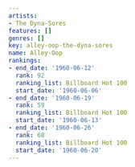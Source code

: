 ```yaml
---
artists:
- The Dyna-Sores
features: []
genres: []
key: alley-oop-the-dyna-sores
name: Alley-Oop
rankings:
- end_date: '1960-06-12'
  rank: 92
  ranking_list: Billboard Hot 100
  start_date: '1960-06-06'
- end_date: '1960-06-19'
  rank: 59
  ranking_list: Billboard Hot 100
  start_date: '1960-06-13'
- end_date: '1960-06-26'
  rank: 68
  ranking_list: Billboard Hot 100
  start_date: '1960-06-20'
---
```


